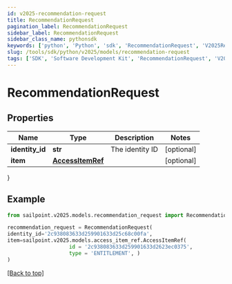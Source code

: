 ```yaml
---
id: v2025-recommendation-request
title: RecommendationRequest
pagination_label: RecommendationRequest
sidebar_label: RecommendationRequest
sidebar_class_name: pythonsdk
keywords: ['python', 'Python', 'sdk', 'RecommendationRequest', 'V2025RecommendationRequest'] 
slug: /tools/sdk/python/v2025/models/recommendation-request
tags: ['SDK', 'Software Development Kit', 'RecommendationRequest', 'V2025RecommendationRequest']
---
```


# RecommendationRequest


## Properties

Name | Type | Description | Notes
------------ | ------------- | ------------- | -------------
**identity_id** | **str** | The identity ID | [optional] 
**item** | [**AccessItemRef**](access-item-ref) |  | [optional] 
}

## Example

```python
from sailpoint.v2025.models.recommendation_request import RecommendationRequest

recommendation_request = RecommendationRequest(
identity_id='2c938083633d259901633d25c68c00fa',
item=sailpoint.v2025.models.access_item_ref.AccessItemRef(
                    id = '2c938083633d259901633d2623ec0375', 
                    type = 'ENTITLEMENT', )
)

```
[[Back to top]](#) 

